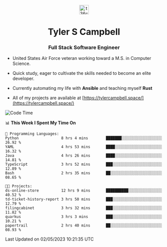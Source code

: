 <p align="center">
<a href="https://www.linkedin.com/in/t36campbell" target="blank"><img align="center" src="https://ik.imagekit.io/t36campbell/Portfolio/linkedin.png.original_m8bbGgPh6.png" alt="t36campbell" height="30" width="30" /></a>
</p>
<h1 align="center">Tyler S Campbell</h1>
<h3 align="center">Full Stack Software Engineer</h3>

* United States Air Force veteran working toward a M.S. in Computer Science.

* Quick study, eager to cultivate the skills needed to become an elite developer.

* Currently automating my life with **Ansible** and teaching myself **Rust**

* All of my projects are available at [https://tylercampbell.space/](https://tylercampbell.space/)

<!--START_SECTION:waka-->
![Code Time](http://img.shields.io/badge/Code%20Time-2%2C450%20hrs%2045%20mins-blue)

📊 **This Week I Spent My Time On** 

```text
💬 Programming Languages: 
Python                   8 hrs 4 mins        ███████░░░░░░░░░░░░░░░░░░   26.92 % 
YAML                     4 hrs 53 mins       ████░░░░░░░░░░░░░░░░░░░░░   16.32 % 
Java                     4 hrs 26 mins       ████░░░░░░░░░░░░░░░░░░░░░   14.81 % 
TypeScript               3 hrs 52 mins       ███░░░░░░░░░░░░░░░░░░░░░░   12.89 % 
Bash                     2 hrs 35 mins       ██░░░░░░░░░░░░░░░░░░░░░░░   08.65 % 

🐱‍💻 Projects: 
ds-online-store          12 hrs 9 mins       ██████████░░░░░░░░░░░░░░░   40.52 % 
td-ticket-history-report 3 hrs 50 mins       ███░░░░░░░░░░░░░░░░░░░░░░   12.79 % 
filingcabinet            3 hrs 32 mins       ███░░░░░░░░░░░░░░░░░░░░░░   11.82 % 
quarkus                  3 hrs 3 mins        ███░░░░░░░░░░░░░░░░░░░░░░   10.21 % 
papertrail               2 hrs 40 mins       ██░░░░░░░░░░░░░░░░░░░░░░░   08.93 % 
```


 Last Updated on 02/05/2023 10:21:35 UTC
<!--END_SECTION:waka-->
